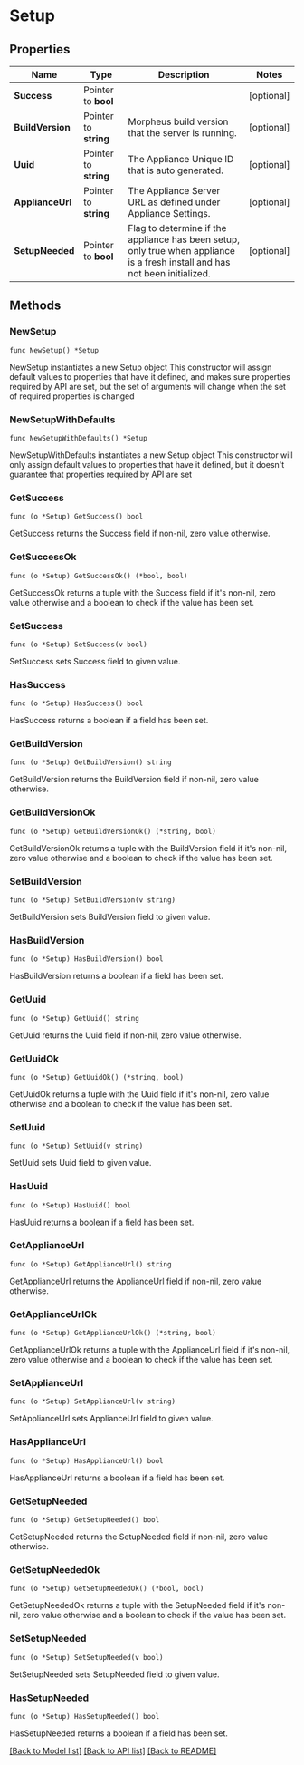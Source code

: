 # Setup

## Properties

Name | Type | Description | Notes
------------ | ------------- | ------------- | -------------
**Success** | Pointer to **bool** |  | [optional] 
**BuildVersion** | Pointer to **string** | Morpheus build version that the server is running. | [optional] 
**Uuid** | Pointer to **string** | The Appliance Unique ID that is auto generated. | [optional] 
**ApplianceUrl** | Pointer to **string** | The Appliance Server URL as defined under Appliance Settings. | [optional] 
**SetupNeeded** | Pointer to **bool** | Flag to determine if the appliance has been setup, only true when appliance is a fresh install and has not been initialized. | [optional] 

## Methods

### NewSetup

`func NewSetup() *Setup`

NewSetup instantiates a new Setup object
This constructor will assign default values to properties that have it defined,
and makes sure properties required by API are set, but the set of arguments
will change when the set of required properties is changed

### NewSetupWithDefaults

`func NewSetupWithDefaults() *Setup`

NewSetupWithDefaults instantiates a new Setup object
This constructor will only assign default values to properties that have it defined,
but it doesn't guarantee that properties required by API are set

### GetSuccess

`func (o *Setup) GetSuccess() bool`

GetSuccess returns the Success field if non-nil, zero value otherwise.

### GetSuccessOk

`func (o *Setup) GetSuccessOk() (*bool, bool)`

GetSuccessOk returns a tuple with the Success field if it's non-nil, zero value otherwise
and a boolean to check if the value has been set.

### SetSuccess

`func (o *Setup) SetSuccess(v bool)`

SetSuccess sets Success field to given value.

### HasSuccess

`func (o *Setup) HasSuccess() bool`

HasSuccess returns a boolean if a field has been set.

### GetBuildVersion

`func (o *Setup) GetBuildVersion() string`

GetBuildVersion returns the BuildVersion field if non-nil, zero value otherwise.

### GetBuildVersionOk

`func (o *Setup) GetBuildVersionOk() (*string, bool)`

GetBuildVersionOk returns a tuple with the BuildVersion field if it's non-nil, zero value otherwise
and a boolean to check if the value has been set.

### SetBuildVersion

`func (o *Setup) SetBuildVersion(v string)`

SetBuildVersion sets BuildVersion field to given value.

### HasBuildVersion

`func (o *Setup) HasBuildVersion() bool`

HasBuildVersion returns a boolean if a field has been set.

### GetUuid

`func (o *Setup) GetUuid() string`

GetUuid returns the Uuid field if non-nil, zero value otherwise.

### GetUuidOk

`func (o *Setup) GetUuidOk() (*string, bool)`

GetUuidOk returns a tuple with the Uuid field if it's non-nil, zero value otherwise
and a boolean to check if the value has been set.

### SetUuid

`func (o *Setup) SetUuid(v string)`

SetUuid sets Uuid field to given value.

### HasUuid

`func (o *Setup) HasUuid() bool`

HasUuid returns a boolean if a field has been set.

### GetApplianceUrl

`func (o *Setup) GetApplianceUrl() string`

GetApplianceUrl returns the ApplianceUrl field if non-nil, zero value otherwise.

### GetApplianceUrlOk

`func (o *Setup) GetApplianceUrlOk() (*string, bool)`

GetApplianceUrlOk returns a tuple with the ApplianceUrl field if it's non-nil, zero value otherwise
and a boolean to check if the value has been set.

### SetApplianceUrl

`func (o *Setup) SetApplianceUrl(v string)`

SetApplianceUrl sets ApplianceUrl field to given value.

### HasApplianceUrl

`func (o *Setup) HasApplianceUrl() bool`

HasApplianceUrl returns a boolean if a field has been set.

### GetSetupNeeded

`func (o *Setup) GetSetupNeeded() bool`

GetSetupNeeded returns the SetupNeeded field if non-nil, zero value otherwise.

### GetSetupNeededOk

`func (o *Setup) GetSetupNeededOk() (*bool, bool)`

GetSetupNeededOk returns a tuple with the SetupNeeded field if it's non-nil, zero value otherwise
and a boolean to check if the value has been set.

### SetSetupNeeded

`func (o *Setup) SetSetupNeeded(v bool)`

SetSetupNeeded sets SetupNeeded field to given value.

### HasSetupNeeded

`func (o *Setup) HasSetupNeeded() bool`

HasSetupNeeded returns a boolean if a field has been set.


[[Back to Model list]](../README.md#documentation-for-models) [[Back to API list]](../README.md#documentation-for-api-endpoints) [[Back to README]](../README.md)


